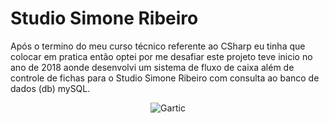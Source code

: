 # Studio Simone Ribeiro
 Após o termino do meu curso técnico referente ao CSharp eu tinha que colocar em pratica então optei por me desafiar este projeto teve inicio no ano de 2018 aonde desenvolvi um sistema de fluxo de caixa além de controle de fichas para o Studio Simone Ribeiro com consulta ao banco de dados (db) mySQL.

<p align="center">
  <img src="https://user-images.githubusercontent.com/32386767/89684916-b7b3cd80-d8d1-11ea-934a-0078ec1f544c.png" alt="Gartic"/>
</p>

